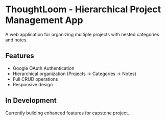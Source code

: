 # ThoughtLoom - Hierarchical Project Management App

A web application for organizing multiple projects with nested categories and notes.

## Features
- Google OAuth Authentication
- Hierarchical organization (Projects → Categories → Notes)
- Full CRUD operations
- Responsive design

## In Development
Currently building enhanced features for capstone project.
